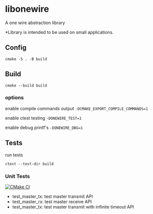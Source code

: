 # libonewire
A one wire abstraction library

*Library is intended to be used on small applications.

## Config
`cmake -S . -B build`

## Build
`cmake --build build`

### options
enable compile commands output
`-DCMAKE_EXPORT_COMPILE_COMMANDS=1`

enable ctest testing
`-DONEWIRE_TEST=1`

enable debug printf's
`-DONEWIRE_DBG=1`

## Tests
run tests

`ctest --test-dir build`

### Unit Tests

[![CMake CI](https://github.com/orestephen/libonewire/actions/workflows/ci.yml/badge.svg)](https://github.com/orestephen/libonewire/actions/workflows/ci.yml)

 - test_master_tx: test master transmit API
 - test_master_rx: test master receive API
 - test_master_tx: test master transmit with infinite timeout API

